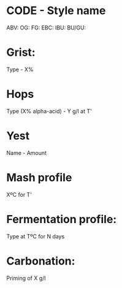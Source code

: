 # CODE - Style name

ABV:
OG:
FG:
EBC:
IBU:
BU/GU:

# Grist:

Type - X%

# Hops

Type (X% alpha-acid) - Y g/l at T'

# Yest

Name - Amount

# Mash profile

XºC for T'

# Fermentation profile:

Type at TºC for N days

# Carbonation:

Priming of X g/l
